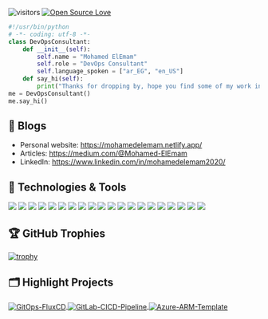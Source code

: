 <!--### Hi there 👋
-->
<!--
**EngMohamedElEmam/EngMohamedElEmam** is a ✨ _special_ ✨ repository because its `README.md` (this file) appears on your GitHub profile.

Here are some ideas to get you started:

- 🔭 I’m currently working on ...
- 🌱 I’m currently learning ...
- 👯 I’m looking to collaborate on ...
- 🤔 I’m looking for help with ...
- 💬 Ask me about ...
- 📫 How to reach me: ...
- 😄 Pronouns: ...
- ⚡ Fun fact: ...
-->
![visitors](https://visitor-badge.laobi.icu/badge?page_id=EngMohamedElEmam)
[![Open Source Love](https://badges.frapsoft.com/os/v1/open-source.svg?v=102)](https://github.com/ellerbrock/open-source-badge/)


```python
#!/usr/bin/python
# -*- coding: utf-8 -*-
class DevOpsConsultant:
    def __init__(self):
        self.name = "Mohamed ElEmam"
        self.role = "DevOps Consultant"
        self.language_spoken = ["ar_EG", "en_US"]
    def say_hi(self):
        print("Thanks for dropping by, hope you find some of my work interesting.")
me = DevOpsConsultant()
me.say_hi()
```

## 📝 Blogs

- Personal website: https://mohamedelemam.netlify.app/
- Articles: https://medium.com/@Mohamed-ElEmam
- LinkedIn: https://www.linkedin.com/in/mohamedelemam2020/


## 🔧 Technologies & Tools

![](https://img.shields.io/badge/OS-Linux-informational?style=flat&logo=linux&logoColor=white&color=6aa6f8)
![](https://img.shields.io/badge/OS-Windows-informational?style=flat&logo=Windows&logoColor=white&color=6aa6f8)
![](https://img.shields.io/badge/Editor-VS_Code-informational?style=flat&logo=visual-studio-code&logoColor=white&color=6aa6f8)
![](https://img.shields.io/badge/Code-Python-informational?style=flat&logo=python&logoColor=white&color=6aa6f8)
![](https://img.shields.io/badge/Code-Golang-informational?style=flat&logo=go&logoColor=white&color=6aa6f8)
![](https://img.shields.io/badge/Shell-Bash-informational?style=flat&logo=gnu-bash&logoColor=white&color=6aa6f8)
![](https://img.shields.io/badge/Tools-Docker-informational?style=flat&logo=docker&logoColor=white&color=6aa6f8)
![](https://img.shields.io/badge/Tools-Kubernetes-informational?style=flat&logo=kubernetes&logoColor=white&color=6aa6f8)
![](https://img.shields.io/badge/Tools-Ansible-informational?style=flat&logo=Ansible&logoColor=white&color=6aa6f8)
![](https://img.shields.io/badge/Tools-Terraform-informational?style=flat&logo=Terraform&logoColor=white&color=6aa6f8)
![](https://img.shields.io/badge/Tools-Rabbitmq-informational?style=flat&logo=Rabbitmq&logoColor=white&color=6aa6f8)
![](https://img.shields.io/badge/Tools-Jenkins-informational?style=flat&logo=Jenkins&logoColor=white&color=6aa6f8)
![](https://img.shields.io/badge/Tools-GitHubActions-informational?style=flat&logo=GitHubActions&logoColor=white&color=6aa6f8)
![](https://img.shields.io/badge/Tools-AzureDevOps-informational?style=flat&logo=AzureDevOps&logoColor=white&color=6aa6f8)
![](https://img.shields.io/badge/Tools-GitLab-informational?style=flat&logo=GitLab&logoColor=white&color=6aa6f8)
![](https://img.shields.io/badge/Tools-prometheus-informational?style=flat&logo=prometheus&logoColor=white&color=6aa6f8)
![](https://img.shields.io/badge/Tools-Grafana-informational?style=flat&logo=Grafana&logoColor=white&color=6aa6f8)
![](https://img.shields.io/badge/Tools-Elastic-informational?style=flat&logo=Elastic&logoColor=white&color=6aa6f8)
![](https://img.shields.io/badge/Cloud-Azure-informational?style=flat&logo=Azure&logoColor=white&color=6aa6f8)
![](https://img.shields.io/badge/Cloud-AWS-informational?style=flat&logo=AWS&logoColor=white&color=6aa6f8)


<!-- ## &#x1f4c8; GitHub Stats
<a href="https://github.com/EngMohamedElEmam">
  <img align="center" src="https://github-readme-stats.vercel.app/api/top-langs/?username=zhenye-na&hide=c%2B%2B,c,matlab,assembly&title_color=6aa6f8&text_color=8a919a&icon_color=6aa6f8&bg_color=22272e" alt="Zhenye's GitHub Stats" />
</a>
<a href="https://gist.github.com/EngMohamedElEmam">
  <img align="center" src="https://github-readme-stats.vercel.app/api?username=EngMohamedElEmam&show_icons=true&line_height=27&count_private=true&title_color=6aa6f8&text_color=8a919a&icon_color=6aa6f8&bg_color=22272e" alt="Zhenye's GitHub Stats" />
</a> -->

## 🏆 GitHub Trophies

[![trophy](https://github-profile-trophy.vercel.app/?username=EngMohamedElEmam&theme=nord&column=7)](https://github.com/ryo-ma/github-profile-trophy)


## 🗂️ Highlight Projects

<a href="https://github.com/EngMohamedElEmam/GitOps-FluxCD">
  <img align="center" src="https://github-readme-stats.vercel.app/api/pin/?username=EngMohamedElEmam&repo=GitOps-FluxCD&show_icons=true&line_height=27&title_color=6aa6f8&text_color=8a919a&icon_color=6aa6f8&bg_color=22272e" alt="GitOps-FluxCD" />
</a>

<a href="https://github.com/EngMohamedElEmam/GitLab-CICD-Pipeline">
  <img align="center" src="https://github-readme-stats.vercel.app/api/pin/?username=EngMohamedElEmam&repo=GitLab-CICD-Pipeline&show_icons=true&line_height=27&title_color=6aa6f8&text_color=8a919a&icon_color=6aa6f8&bg_color=22272e" alt="GitLab-CICD-Pipeline" />
</a>

<a href="https://github.com/EngMohamedElEmam/Azure-ARM-Template">
  <img align="center" src="https://github-readme-stats.vercel.app/api/pin/?username=EngMohamedElEmam&repo=Azure-ARM-Template&show_icons=true&line_height=27&title_color=6aa6f8&text_color=8a919a&icon_color=6aa6f8&bg_color=22272e" alt="Azure-ARM-Template" />
</a>

<!-- ## 👨‍💻 This week, I spent my time on:
[![Emam's wakatime stats](https://github-readme-stats.vercel.app/api/wakatime?username=EngMohamedElEmam&line_height=27&title_color=6aa6f8&text_color=8a919a&icon_color=6aa6f8&bg_color=22272e)](https://github.com/EngMohamedElEmam/github-readme-stats) -->

